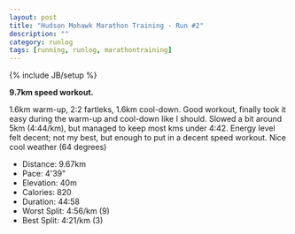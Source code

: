 ```yaml
---
layout: post
title: "Hudson Mohawk Marathon Training - Run #2"
description: ""
category: runlog
tags: [running, runlog, marathontraining]
---
```

{% include JB/setup %}

**9.7km speed workout.**

1.6km warm-up, 2:2 fartleks, 1.6km cool-down.
Good workout, finally took it easy during the warm-up and
cool-down like I should. Slowed a bit around 5km (4:44/km),
but managed to keep most kms under 4:42. Energy level felt
decent; not my best, but enough to put in a decent speed
workout. Nice cool weather (64 degrees)

+ Distance: 9.67km
+ Pace: 4'39"
+ Elevation: 40m
+ Calories: 820
+ Duration: 44:58
+ Worst Split: 4:56/km (9)
+ Best Split: 4:21/km (3)
